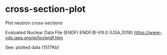 # cross-section-plot
Plot neutron cross-sections

Evaluated Nuclear Data File (ENDF)
 ENDF/B-VIII.0 (USA,2018) 
https://www-nds.iaea.org/exfor/endf.htm

See: plotted data (1517Kb)
